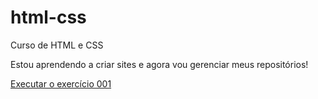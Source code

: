 # html-css
 Curso de HTML e CSS 

Estou aprendendo a criar sites e agora vou gerenciar meus repositórios!

<a href="https://lucasgalindomartins.github.io/html-css/exercicios/ex_001/">Executar o exercício 001</a>